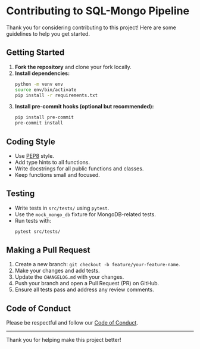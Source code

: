 # Contributing to SQL-Mongo Pipeline

Thank you for considering contributing to this project! Here are some guidelines to help you get started.

## Getting Started

1. **Fork the repository** and clone your fork locally.
2. **Install dependencies:**
   ```bash
   python -m venv env
   source env/bin/activate
   pip install -r requirements.txt
   ```
3. **Install pre-commit hooks (optional but recommended):**
   ```bash
   pip install pre-commit
   pre-commit install
   ```

## Coding Style
- Use [PEP8](https://www.python.org/dev/peps/pep-0008/) style.
- Add type hints to all functions.
- Write docstrings for all public functions and classes.
- Keep functions small and focused.

## Testing
- Write tests in `src/tests/` using `pytest`.
- Use the `mock_mongo_db` fixture for MongoDB-related tests.
- Run tests with:
  ```bash
  pytest src/tests/
  ```

## Making a Pull Request
1. Create a new branch: `git checkout -b feature/your-feature-name`.
2. Make your changes and add tests.
3. Update the `CHANGELOG.md` with your changes.
4. Push your branch and open a Pull Request (PR) on GitHub.
5. Ensure all tests pass and address any review comments.

## Code of Conduct
Please be respectful and follow our [Code of Conduct](CODE_OF_CONDUCT.md).

---

Thank you for helping make this project better! 